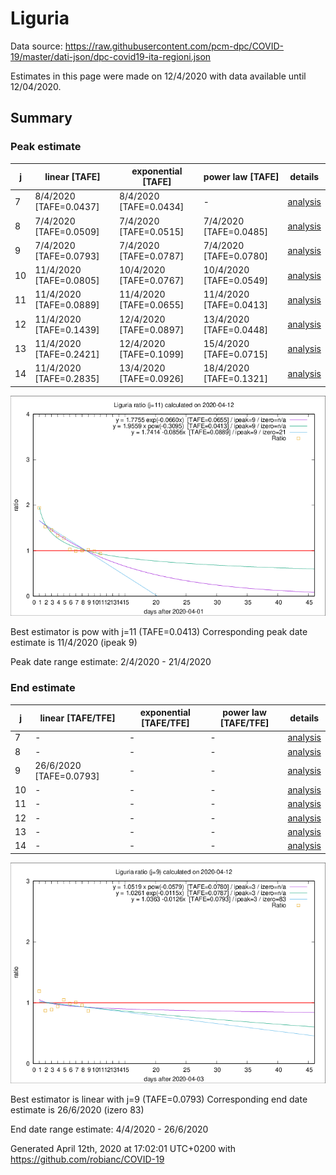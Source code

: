 # Liguria


Data source: https://raw.githubusercontent.com/pcm-dpc/COVID-19/master/dati-json/dpc-covid19-ita-regioni.json

Estimates in this page were made on 12/4/2020 with data available until 12/04/2020.


## Summary 

### Peak estimate 
|j|linear [TAFE]|exponential [TAFE]|power law [TAFE]|details|
|---|----|-----------|---------|-------|
|7|8/4/2020 [TAFE=0.0437]|8/4/2020 [TAFE=0.0434]|-|[analysis](COVID-19_liguria_j7_2020-04-12.md)|
|8|7/4/2020 [TAFE=0.0509]|7/4/2020 [TAFE=0.0515]|7/4/2020 [TAFE=0.0485]|[analysis](COVID-19_liguria_j8_2020-04-12.md)|
|9|7/4/2020 [TAFE=0.0793]|7/4/2020 [TAFE=0.0787]|7/4/2020 [TAFE=0.0780]|[analysis](COVID-19_liguria_j9_2020-04-12.md)|
|10|11/4/2020 [TAFE=0.0805]|10/4/2020 [TAFE=0.0767]|10/4/2020 [TAFE=0.0549]|[analysis](COVID-19_liguria_j10_2020-04-12.md)|
|11|11/4/2020 [TAFE=0.0889]|11/4/2020 [TAFE=0.0655]|11/4/2020 [TAFE=0.0413]|[analysis](COVID-19_liguria_j11_2020-04-12.md)|
|12|11/4/2020 [TAFE=0.1439]|12/4/2020 [TAFE=0.0897]|13/4/2020 [TAFE=0.0448]|[analysis](COVID-19_liguria_j12_2020-04-12.md)|
|13|11/4/2020 [TAFE=0.2421]|12/4/2020 [TAFE=0.1099]|15/4/2020 [TAFE=0.0715]|[analysis](COVID-19_liguria_j13_2020-04-12.md)|
|14|11/4/2020 [TAFE=0.2835]|13/4/2020 [TAFE=0.0926]|18/4/2020 [TAFE=0.1321]|[analysis](COVID-19_liguria_j14_2020-04-12.md)|

![best peak estimate](COVID-19_liguria_j11_2020-04-12.png)

Best estimator is pow with j=11 (TAFE=0.0413)
Corresponding peak date estimate is 11/4/2020 (ipeak 9)


Peak date range estimate: 2/4/2020 - 21/4/2020

### End estimate 
|j|linear [TAFE/TFE]|exponential [TAFE/TFE]|power law [TAFE/TFE]|details|
|---|----|-----------|---------|-------|
|7|-|-|-|[analysis](COVID-19_liguria_j7_2020-04-12.md)|
|8|-|-|-|[analysis](COVID-19_liguria_j8_2020-04-12.md)|
|9|26/6/2020 [TAFE=0.0793]|-|-|[analysis](COVID-19_liguria_j9_2020-04-12.md)|
|10|-|-|-|[analysis](COVID-19_liguria_j10_2020-04-12.md)|
|11|-|-|-|[analysis](COVID-19_liguria_j11_2020-04-12.md)|
|12|-|-|-|[analysis](COVID-19_liguria_j12_2020-04-12.md)|
|13|-|-|-|[analysis](COVID-19_liguria_j13_2020-04-12.md)|
|14|-|-|-|[analysis](COVID-19_liguria_j14_2020-04-12.md)|

![best zero estimate](COVID-19_liguria_j9_2020-04-12.png)

Best estimator is linear with j=9 (TAFE=0.0793)
Corresponding end date estimate is 26/6/2020 (izero 83)


End date range estimate: 4/4/2020 - 26/6/2020

Generated April 12th, 2020 at 17:02:01 UTC+0200 with https://github.com/robianc/COVID-19
